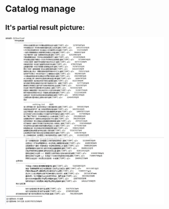 Catalog manage
=================
It's partial result picture:<br>
-----------------------------------
![result picture2](https://github.com/qinyitian/javawork/raw/master/img/catalog.jpg)
![result picture2](https://github.com/qinyitian/javawork/raw/master/img/catalog1.jpg)


